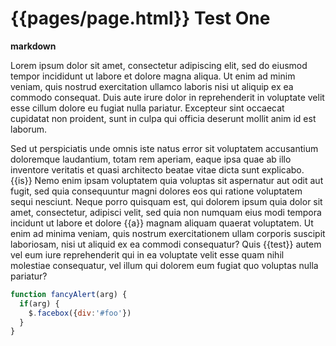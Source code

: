 <h1>{{pages/page.html}} Test One</h1>

__markdown__

<p>Lorem ipsum dolor sit amet, consectetur adipiscing elit, sed do eiusmod tempor incididunt ut labore et dolore magna aliqua. Ut enim ad minim veniam,
quis nostrud exercitation ullamco laboris nisi ut aliquip ex ea commodo consequat. Duis aute irure dolor in reprehenderit in voluptate velit esse cillum 
dolore eu fugiat nulla pariatur. Excepteur sint occaecat cupidatat non proident, sunt in culpa qui officia deserunt mollit anim id est laborum.</p>

<p>Sed ut perspiciatis unde omnis iste natus error sit voluptatem accusantium doloremque laudantium, totam rem aperiam, eaque ipsa quae ab illo inventore 
veritatis et quasi architecto beatae vitae dicta sunt explicabo. {{is}} Nemo enim ipsam voluptatem quia voluptas sit aspernatur aut odit aut fugit, sed quia 
consequuntur magni dolores eos qui ratione voluptatem sequi nesciunt. Neque porro quisquam est, qui dolorem ipsum quia dolor sit amet, consectetur, adipisci 
velit, sed quia non numquam eius modi tempora incidunt ut labore et dolore {{a}} magnam aliquam quaerat voluptatem. Ut enim ad minima veniam, quis nostrum 
exercitationem ullam corporis suscipit laboriosam, nisi ut aliquid ex ea commodi consequatur? Quis {{test}} autem vel eum iure reprehenderit qui in ea voluptate 
velit esse quam nihil molestiae consequatur, vel illum qui dolorem eum fugiat quo voluptas nulla pariatur?</p>

```javascript
function fancyAlert(arg) {
  if(arg) {
    $.facebox({div:'#foo'})
  }
}
```
